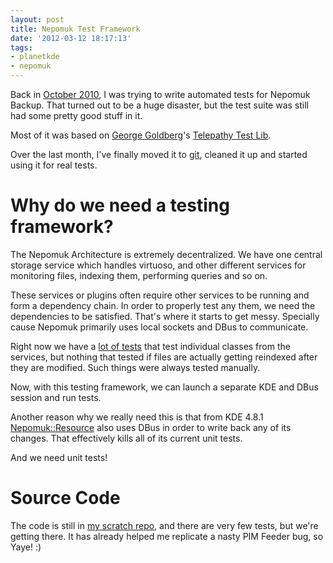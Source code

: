 ```yaml
---
layout: post
title: Nepomuk Test Framework
date: '2012-03-12 18:17:13'
tags:
- planetkde
- nepomuk
---
```


Back in [October 2010][], I was trying to write automated tests for
Nepomuk Backup. That turned out to be a huge disaster, but the test
suite was still had some pretty good stuff in it.

Most of it was based on [George Goldberg][]'s [Telepathy Test Lib][].

Over the last month, I've finally moved it to [git][], cleaned it up and
started using it for real tests.

Why do we need a testing framework?
===================================

The Nepomuk Architecture is extremely decentralized. We have one central
storage service which handles virtuoso, and other different services for
monitoring files, indexing them, performing queries and so on.

These services or plugins often require other services to be running and
form a dependency chain. In order to properly test any them, we need the
dependencies to be satisfied. That's where it starts to get messy.
Specially cause Nepomuk primarily uses local sockets and DBus to
communicate.

Right now we have a [lot of tests][] that test individual classes from
the services, but nothing that tested if files are actually getting
reindexed after they are modified. Such things were always tested
manually.

Now, with this testing framework, we can launch a separate KDE and DBus
session and run tests.

Another reason why we really need this is that from KDE 4.8.1
[Nepomuk::Resource][] also uses DBus in order to write back any of its
changes. That effectively kills all of its current unit tests.

And we need unit tests!

Source Code
===========

The code is still in [my scratch repo][git], and there are very few
tests, but we're getting there. It has already helped me replicate a
nasty PIM Feeder bug, so Yaye! :)

  [October 2010]: http://websvn.kde.org/trunk/playground/base/nepomuk-kde/testlib/
  [George Goldberg]: http://grundleborg.wordpress.com/
  [Telepathy Test Lib]: https://projects.kde.org/projects/playground/network/telepathy/ktp-testlib
  [git]: http://quickgit.kde.org/index.php?p=scratch%2Fvhanda%2Fnepomuk-testlib.git&a=summary
  [lot of tests]: http://quickgit.kde.org/index.php?p=kde-runtime.git&a=blob&h=9b366ac3294c41d2bbe316f1c64c2fdb98eebf97&hb=feeadd5c4fed937864944e9d375b3441239c4e12&f=nepomuk%2Fservices%2Fstorage%2Ftest%2Fdatamanagementmodeltest.h
  [Nepomuk::Resource]: http://api.kde.org/4.x-api/kdelibs-apidocs/nepomuk/html/classNepomuk_1_1Resource.html

